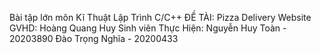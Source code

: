 Bài tập lớn môn Kĩ Thuật Lập Trình C/C++ 
ĐỀ TÀI: Pizza Delivery Website
GVHD: Hoàng Quang Huy 
Sinh viên Thực Hiện: Nguyễn Huy Toàn - 20203890
                     Đào Trọng Nghĩa - 20200433
                     
